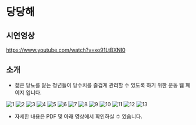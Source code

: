 # 당당해


## 시연영상
https://www.youtube.com/watch?v=xo91LtBXNI0


## 소개
+ 젊은 당뇨를 앓는 청년들이 당수치를 즐겁게 관리할 수 있도록 하기 위한 운동 웹 페이지 입니다.

![1](https://github.com/SahhaShin/DANGDANGHAE/assets/33896511/9bbdbc3b-a542-4181-ac12-52f1b6d0553e)
![2](https://github.com/SahhaShin/DANGDANGHAE/assets/33896511/bd7d2512-8a11-4784-bced-4783ecb98211)
![3](https://github.com/SahhaShin/DANGDANGHAE/assets/33896511/1aaebe1f-6384-4b3e-862c-82fb29e16277)
![4](https://github.com/SahhaShin/DANGDANGHAE/assets/33896511/871c0c1a-59f8-402d-95a1-aafc004e3713)
![5](https://github.com/SahhaShin/DANGDANGHAE/assets/33896511/01b7cd45-1706-44b6-9d48-729ddf54a736)
![6](https://github.com/SahhaShin/DANGDANGHAE/assets/33896511/2f2453d0-5876-475e-a8a2-a69a59cfa6a0)
![7](https://github.com/SahhaShin/DANGDANGHAE/assets/33896511/f72200fa-b13e-4f0c-82f4-32f498f39b4b)
![8](https://github.com/SahhaShin/DANGDANGHAE/assets/33896511/cdc13f01-18b7-45ad-9450-6894aad55c2d)
![9](https://github.com/SahhaShin/DANGDANGHAE/assets/33896511/ab55304e-b804-4f86-b3b8-bbcb8f6c3827)
![10](https://github.com/SahhaShin/DANGDANGHAE/assets/33896511/a0b5ce0c-ed77-44e1-9d7a-2312298c6756)
![11](https://github.com/SahhaShin/DANGDANGHAE/assets/33896511/d21fa8b7-6c58-4e45-b1e4-ef7948882716)
![12](https://github.com/SahhaShin/DANGDANGHAE/assets/33896511/edfbbbab-5f6e-43cc-8f10-6785cebc6aeb)
![13](https://github.com/SahhaShin/DANGDANGHAE/assets/33896511/6ce09a10-cf26-426e-8868-035e0398208b)

+ 자세한 내용은 PDF 및 아래 영상에서 확인하실 수 있습니다.
